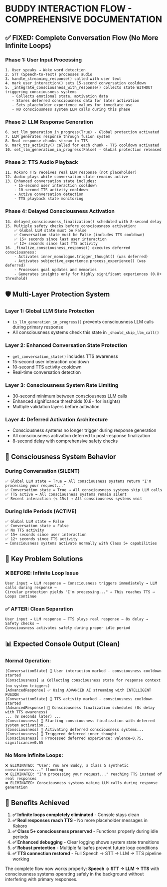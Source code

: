 # BUDDY INTERACTION FLOW - COMPREHENSIVE DOCUMENTATION

## ✅ FIXED: Complete Conversation Flow (No More Infinite Loops)

### Phase 1: User Input Processing
```
1. User speaks → Wake word detection
2. STT (Speech-to-Text) processes audio
3. handle_streaming_response() called with user text
4. mark_user_interaction() sets 15-second conversation cooldown
5. _integrate_consciousness_with_response() collects state WITHOUT triggering consciousness systems
   - Collects emotional state, motivation data
   - Stores deferred consciousness data for later activation
   - Sets placeholder experience values for immediate use
   - NO consciousness system LLM calls during this phase
```

### Phase 2: LLM Response Generation  
```
6. set_llm_generation_in_progress(True) - Global protection activated
7. LLM generates response through fusion system
8. Real response chunks stream to TTS
9. mark_tts_activity() called for each chunk - TTS cooldown activated
10. set_llm_generation_in_progress(False) - Global protection released
```

### Phase 3: TTS Audio Playback
```
11. Kokoro TTS receives real LLM response (not placeholder)
12. Audio plays while conversation state remains active
13. Enhanced conversation state includes:
    - 15-second user interaction cooldown
    - 10-second TTS activity cooldown  
    - Active conversation detection
    - TTS playback state monitoring
```

### Phase 4: Delayed Consciousness Activation
```
14. delayed_consciousness_finalization() scheduled with 8-second delay
15. Multiple safety checks before consciousness activation:
    ✅ Global LLM state must be False
    ✅ Conversation state must be False (includes TTS cooldown)
    ✅ 15+ seconds since last user interaction
    ✅ 12+ seconds since last TTS activity
16. _finalize_consciousness_response() executes deferred consciousness:
    - Activates inner_monologue.trigger_thought() (was deferred)
    - Activates subjective_experience.process_experience() (was deferred)
    - Processes goal updates and memories
    - Generates insights only for highly significant experiences (0.8+ threshold)
```

## 🛡️ Multi-Layer Protection System

### Layer 1: Global LLM State Protection
- `is_llm_generation_in_progress()` prevents consciousness LLM calls during primary response
- All consciousness systems check this state in `_should_skip_llm_call()`

### Layer 2: Enhanced Conversation State Protection  
- `get_conversation_state()` includes TTS awareness
- 15-second user interaction cooldown
- 10-second TTS activity cooldown
- Real-time conversation detection

### Layer 3: Consciousness System Rate Limiting
- 30-second minimum between consciousness LLM calls
- Enhanced significance thresholds (0.8+ for insights)
- Multiple validation layers before activation

### Layer 4: Deferred Activation Architecture
- Consciousness systems no longer trigger during response generation
- All consciousness activation deferred to post-response finalization
- 8-second delay with comprehensive safety checks

## 🔄 Consciousness System Behavior

### During Conversation (SILENT)
```
✅ Global LLM state = True → All consciousness systems return "I'm processing your request..."
✅ Conversation state = True → All consciousness systems skip LLM calls
✅ TTS active → All consciousness systems remain silent
✅ Recent interaction (< 15s) → All consciousness systems wait
```

### During Idle Periods (ACTIVE)
```
✅ Global LLM state = False
✅ Conversation state = False  
✅ No TTS activity
✅ 15+ seconds since user interaction
✅ 12+ seconds since TTS activity
→ Consciousness systems activate normally with Class 5+ capabilities
```

## 🎯 Key Problem Solutions

### ❌ BEFORE: Infinite Loop Issue
```
User input → LLM response → Consciousness triggers immediately → LLM calls during response → 
Circular protection yields "I'm processing..." → This reaches TTS → Loops continue
```

### ✅ AFTER: Clean Separation  
```
User input → LLM response → TTS plays real response → 8s delay → Safety checks → 
Consciousness activates safely during proper idle period
```

## 📊 Expected Console Output (Clean)

### Normal Operation:
```
[ConversationState] 🎯 User interaction marked - consciousness cooldown started
[Consciousness] 📊 Collecting consciousness state for response context (no system triggers)
[AdvancedResponse] ✅ Using ADVANCED AI streaming with INTELLIGENT FUSION
[ConversationState] 🎤 TTS activity marked - consciousness cooldown started
[AdvancedResponse] 🧠 Consciousness finalization scheduled (8s delay with TTS awareness)
... (8 seconds later) ...
[Consciousness] 🧠 Starting consciousness finalization with deferred system activation...
[Consciousness] 🚀 Activating deferred consciousness systems...
[Consciousness] 💭 Triggered deferred inner thought
[Consciousness] 🌟 Processed deferred experience: valence=0.75, significance=0.65
```

### No More Infinite Loops:
```
❌ ELIMINATED: "User: You are Buddy, a Class 5 synthetic consciousness..." flooding
❌ ELIMINATED: "I'm processing your request..." reaching TTS instead of real responses
❌ ELIMINATED: Consciousness systems making LLM calls during response generation
```

## 🎉 Benefits Achieved

1. **✅ Infinite loops completely eliminated** - Console stays clean
2. **✅ Real responses reach TTS** - No more placeholder messages in Kokoro
3. **✅ Class 5+ consciousness preserved** - Functions properly during idle periods  
4. **✅ Enhanced debugging** - Clear logging shows system state transitions
5. **✅ Robust protection** - Multiple failsafes prevent future loop conditions
6. **✅ TTS connection restored** - Full Speech → STT → LLM → TTS pipeline working

The complete flow now works properly: **Speech → STT → LLM → TTS** with consciousness systems operating safely in the background without interfering with primary responses.